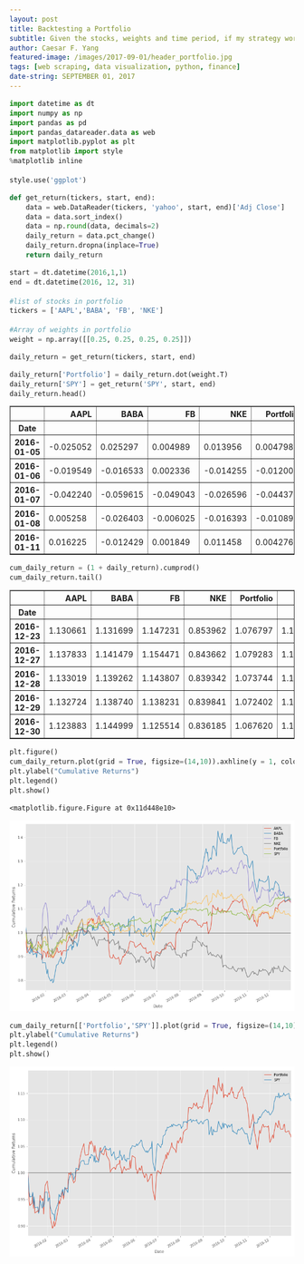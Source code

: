 ```yaml
---
layout: post
title: Backtesting a Portfolio
subtitle: Given the stocks, weights and time period, if my strategy worked in the past?
author: Caesar F. Yang
featured-image: /images/2017-09-01/header_portfolio.jpg
tags: [web scraping, data visualization, python, finance]
date-string: SEPTEMBER 01, 2017
---
```


```python
import datetime as dt
import numpy as np 
import pandas as pd 
import pandas_datareader.data as web 
import matplotlib.pyplot as plt 
from matplotlib import style
%matplotlib inline

style.use('ggplot')
```


```python
def get_return(tickers, start, end):
    data = web.DataReader(tickers, 'yahoo', start, end)['Adj Close']
    data = data.sort_index()
    data = np.round(data, decimals=2)
    daily_return = data.pct_change()
    daily_return.dropna(inplace=True)
    return daily_return
```


```python
start = dt.datetime(2016,1,1)
end = dt.datetime(2016, 12, 31)

#list of stocks in portfolio
tickers = ['AAPL','BABA', 'FB', 'NKE']

#Array of weights in portfolio
weight = np.array([[0.25, 0.25, 0.25, 0.25]])
```


```python
daily_return = get_return(tickers, start, end)
```


```python
daily_return['Portfolio'] = daily_return.dot(weight.T)
daily_return['SPY'] = get_return('SPY', start, end)
daily_return.head()
```




<div>
<table border="1" class="dataframe">
  <thead>
    <tr style="text-align: right;">
      <th></th>
      <th>AAPL</th>
      <th>BABA</th>
      <th>FB</th>
      <th>NKE</th>
      <th>Portfolio</th>
      <th>SPY</th>
    </tr>
    <tr>
      <th>Date</th>
      <th></th>
      <th></th>
      <th></th>
      <th></th>
      <th></th>
      <th></th>
    </tr>
  </thead>
  <tbody>
    <tr>
      <th>2016-01-05</th>
      <td>-0.025052</td>
      <td>0.025297</td>
      <td>0.004989</td>
      <td>0.013956</td>
      <td>0.004798</td>
      <td>0.001692</td>
    </tr>
    <tr>
      <th>2016-01-06</th>
      <td>-0.019549</td>
      <td>-0.016533</td>
      <td>0.002336</td>
      <td>-0.014255</td>
      <td>-0.012000</td>
      <td>-0.012595</td>
    </tr>
    <tr>
      <th>2016-01-07</th>
      <td>-0.042240</td>
      <td>-0.059615</td>
      <td>-0.049043</td>
      <td>-0.026596</td>
      <td>-0.044374</td>
      <td>-0.024007</td>
    </tr>
    <tr>
      <th>2016-01-08</th>
      <td>0.005258</td>
      <td>-0.026403</td>
      <td>-0.006025</td>
      <td>-0.016393</td>
      <td>-0.010891</td>
      <td>-0.010997</td>
    </tr>
    <tr>
      <th>2016-01-11</th>
      <td>0.016225</td>
      <td>-0.012429</td>
      <td>0.001849</td>
      <td>0.011458</td>
      <td>0.004276</td>
      <td>0.001021</td>
    </tr>
  </tbody>
</table>
</div>




```python
cum_daily_return = (1 + daily_return).cumprod()
cum_daily_return.tail()
```




<div>
<table border="1" class="dataframe">
  <thead>
    <tr style="text-align: right;">
      <th></th>
      <th>AAPL</th>
      <th>BABA</th>
      <th>FB</th>
      <th>NKE</th>
      <th>Portfolio</th>
      <th>SPY</th>
    </tr>
    <tr>
      <th>Date</th>
      <th></th>
      <th></th>
      <th></th>
      <th></th>
      <th></th>
      <th></th>
    </tr>
  </thead>
  <tbody>
    <tr>
      <th>2016-12-23</th>
      <td>1.130661</td>
      <td>1.131699</td>
      <td>1.147231</td>
      <td>0.853962</td>
      <td>1.076797</td>
      <td>1.146931</td>
    </tr>
    <tr>
      <th>2016-12-27</th>
      <td>1.137833</td>
      <td>1.141479</td>
      <td>1.154471</td>
      <td>0.843662</td>
      <td>1.079283</td>
      <td>1.149803</td>
    </tr>
    <tr>
      <th>2016-12-28</th>
      <td>1.133019</td>
      <td>1.139262</td>
      <td>1.143807</td>
      <td>0.839342</td>
      <td>1.073744</td>
      <td>1.140264</td>
    </tr>
    <tr>
      <th>2016-12-29</th>
      <td>1.132724</td>
      <td>1.138740</td>
      <td>1.138231</td>
      <td>0.839841</td>
      <td>1.072402</td>
      <td>1.140007</td>
    </tr>
    <tr>
      <th>2016-12-30</th>
      <td>1.123883</td>
      <td>1.144999</td>
      <td>1.125514</td>
      <td>0.836185</td>
      <td>1.067620</td>
      <td>1.135853</td>
    </tr>
  </tbody>
</table>
</div>




```python
plt.figure()
cum_daily_return.plot(grid = True, figsize=(14,10)).axhline(y = 1, color = "black", lw = 1)
plt.ylabel("Cumulative Returns")
plt.legend()
plt.show()
```


    <matplotlib.figure.Figure at 0x11d448e10>



![png](/images/2017-09-01/output_6_1.png)



```python
cum_daily_return[['Portfolio','SPY']].plot(grid = True, figsize=(14,10)).axhline(y = 1, color = "black", lw = 1)
plt.ylabel("Cumulative Returns")
plt.legend()
plt.show()
```


![png](/images/2017-09-01/output_7_0.png)

